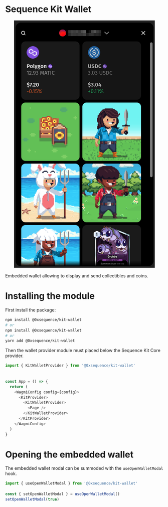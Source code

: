 Sequence Kit Wallet
==========================
 
<div align="center">
  <img src="../../public/docs/embedded-wallet.png">
</div>


Embedded wallet allowing to display and send collectibles and coins.

# Installing the module
First install the package:

```bash
npm install @0xsequence/kit-wallet
# or
npm install @0xsequence/kit-wallet
# or
yarn add @0xsequence/kit-wallet
```

Then the wallet provider module must placed below the Sequence Kit Core provider.

```js
import { KitWalletProvider } from '@0xsequence/kit-wallet'


const App = () => {
  return (
    <WagmiConfig config={config}>
      <KitProvider>
        <KitWalletProvider>
          <Page />
        </KitWalletProvider>
      </KitProvider>
    </WagmiConfig>
  )
}
```

# Opening the embedded wallet
The embedded wallet modal can be summoded with the `useOpenWalletModal` hook.

```js
import { useOpenWalletModal } from '@0xsequence/kit-wallet'

const { setOpenWalletModal } = useOpenWalletModal()
setOpenWalletModal(true)
```